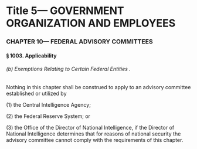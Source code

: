 
# Title 5— GOVERNMENT ORGANIZATION AND EMPLOYEES
### CHAPTER 10— FEDERAL ADVISORY COMMITTEES
#### § 1003. Applicability
###### (b) Exemptions Relating to Certain Federal Entities .

Nothing in this chapter shall be construed to apply to an advisory committee established or utilized by

(1) the Central Intelligence Agency;

(2) the Federal Reserve System; or

(3) the Office of the Director of National Intelligence, if the Director of National Intelligence determines that for reasons of national security the advisory committee cannot comply with the requirements of this chapter.
